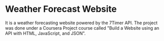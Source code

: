# Weather Forecast Website

It is a weather forecasting website powered by the 7Timer API. The project was done under a Coursera Project course called "Build a Website using an API with HTML, JavaScript, and JSON".